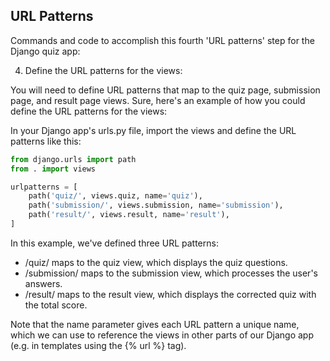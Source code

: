 ## URL Patterns

Commands and code to accomplish this fourth 'URL patterns' step for the Django quiz app:

4. Define the URL patterns for the views:

You will need to define URL patterns that map to the quiz page, submission page, and result page views.
Sure, here's an example of how you could define the URL patterns for the views:

In your Django app's urls.py file, import the views and define the URL patterns like this:

```python
from django.urls import path
from . import views

urlpatterns = [
    path('quiz/', views.quiz, name='quiz'),
    path('submission/', views.submission, name='submission'),
    path('result/', views.result, name='result'),
]
```

In this example, we've defined three URL patterns:

- /quiz/ maps to the quiz view, which displays the quiz questions.
- /submission/ maps to the submission view, which processes the user's answers.
- /result/ maps to the result view, which displays the corrected quiz with the total score.

Note that the name parameter gives each URL pattern a unique name, which we can use to reference the views in other parts of our Django app (e.g. in templates using the {% url %} tag).
